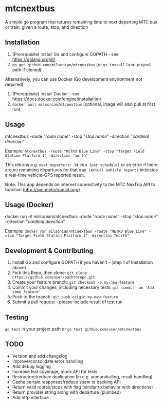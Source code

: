 # mtcnextbus

A simple go program that returns remaining time to next departing MTC bus or train, given a route, stop, and direction

## Installation

1. (Prerequisite) Install Go and configure GOPATH - see https://golang.org/dl/
2. `go get github.com/milsonian/mtcnextbus` (or `go install` from project path if cloned)

Alternatively, you can use Docker (Go development environment not required)
1. (Prerequisite) Install Docker - see https://docs.docker.com/engine/installation/
2. `docker pull milsonian/mtcnextbus` (optional, image will also pull at first run)

## Usage

mtcnextbus -route "*route name*" -stop "*stop name*" -direction "*cardinal direction*"

Example:  `mtcnextbus -route "METRO Blue Line" -stop "Target Field Station Platform 1" -direction "north"`

This returns e.g. `next departure: 34 Min (per schedule)` or an error if there are no remaining departures for that day.  `(Actual vehicle report)` indicates a real-time vehicle-GPS reported result.

Note: This app depends on internet connectivity to the MTC NexTrip API to function (http://svc.metrotransit.org/)

## Usage (Docker)

docker run -it milsonian/mtcnextbus -route "*route name*" -stop "*stop name*" -direction "*cardinal direction*"

Example: `docker run milsonian/mtcnextbus -route "METRO Blue Line" -stop "Target Field Station Platform 1" -direction "north"`

## Development & Contributing
1. Install Go and configure GOPATH if you haven't - (step 1 of Installation above)
2. Fork this Repo, then clone: `git clone https://github.com/user/pathtorepo.git`
3. Create your feature branch: `git checkout -b my-new-feature`
4. Commit your changes, including necessary tests: `git commit -am 'Add some feature'`
5. Push to the branch: `git push origin my-new-feature`
6. Submit a pull request - please include result of test run

## Testing
`go test` in your project path or `go test github.com/user/mtcnextbus`

## TODO

* Version and add changelog
* Improve/consolidate error handling
* Add debug logging
* Increase test coverage, mock API for tests
* Restructure/reduce duplication (in e.g. unmarshalling, result handling)
* Cache certain responses/reduce spam to backing API
* Return valid routes/stops with flag (similar to behavior with directions)
* Return provider string along with departure (plumbed)
* Add http interface
